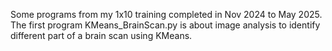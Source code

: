 Some programs from my 1x10 training completed in Nov 2024 to May 2025.
<br>
The first program KMeans_BrainScan.py is about image analysis to identify different part of a brain scan using KMeans.
